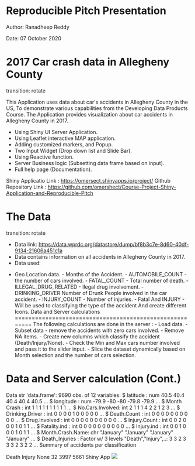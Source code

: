 # Reproducible Pitch Presentation
Author: Ranadheep Reddy

Date: 07 October 2020

# 2017 Car crash data in Allegheny County
transition: rotate

This Application uses data about car's accidents in Allegheny County in the US, To demonstrate various capabilities from the Developing Data Products Course. The Application provides visualization about car accidents in Allegheny County in 2017.

* Using Shiny UI Server Application.
* Using Leaflet interactive MAP application.
* Adding customized markers, and Popup.
* Two Input Widget (Drop down list and Slide Bar).
* Using Reactive function.
* Server Business logic (Subsetting data frame based on input).
* Full help page (Documentation).

Shiny Applicatio Link : https://omersect.shinyapps.io/project/ Github Repository Link : https://github.com/omershect/Course-Project-Shiny-Application-and-Reproducible-Pitch

# The Data
transition: rotate

* Data link: https://data.wprdc.org/datastore/dump/bf8b3c7e-8d60-40df-9134-21606a451c1a
* Data contains information on all accidents in Allegheny County in 2017.
* Data used:
- Geo Location data. - Months of the Accident. - AUTOMOBILE_COUNT - the number of cars involved. - FATAL_COUNT - Total number of death. - ILLEGAL_DRUG_RELATED - Ilegal drug involvement. - DRINKING_DRIVER Number of Drunk People involved in the car accident. - INJURY_COUNT - Number of injuries. - Fatal And INJURY - Will be used to classifying the type of the accident And create different Icons. Data and Server calculations ======================================================== The following calculations are done in the server : - Load data. - Subset data - remove the accidents with zero cars involved. - Remove NA items. - Create new columns which classify the accident (Death/Injury/None). - Check the Min and Max cars number involved and pass it to the slider input. - Slice the dataset dynamically based on Month selection and the number of cars selection.
# Data and Server calculation (Cont.)
Data str
'data.frame':	9690 obs. of  12 variables:
 $ latitude        : num  40.5 40.4 40.4 40.4 40.5 ...
 $ longitude       : num  -79.9 -80 -80 -79.8 -79.9 ...
 $ Month Crash     : int  1 1 1 1 1 1 1 1 1 1 ...
 $ No.Cars.Involved: int  2 1 1 1 4 2 2 1 2 3 ...
 $ Drinking.Driver : int  0 0 0 0 1 0 0 0 0 0 ...
 $ Death.Count     : int  0 0 0 0 0 0 0 0 0 0 ...
 $ Drug.Involved   : int  0 0 0 0 0 0 0 0 0 0 ...
 $ Injury.Count    : int  0 0 2 0 0 0 1 0 1 1 ...
 $ Fatality.ind    : int  0 0 0 0 0 0 0 0 0 0 ...
 $ Injury.ind      : int  0 0 1 0 0 0 1 0 1 1 ...
 $ Month.Crash.Name: chr  "January" "January" "January" "January" ...
 $ Death_Injuries  : Factor w/ 3 levels "Death","Injury",..: 3 3 2 3 3 3 2 3 2 2 ...
Summary of accidents per classification

 Death Injury   None 
    32   3997   5661 
Shiny App
![](https://github.com/omershect/Course-Project-Shiny-Application-and-Reproducible-Pitch/blob/master/reproducible-pitch-presentation/ShinyApp.PNG)
